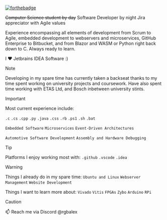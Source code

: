 [![forthebadge](https://forthebadge.com/images/featured/featured-gluten-free.svg)](https://forthebadge.com)

~~Computer Science student by day~~ Software Developer by night
Jira appreciator with Agile values

Experience encompassing all elements of development from Scrum to Agile, embedded development to webservers and microservices, 
GitHub Enterprise to Bitbucket, and from Blazor and WASM or Python right back down to C. Always ready to learn.

I ❤️ Jetbrains IDEA Software :)

> [!NOTE]
> Developing in my spare time has currently taken a backseat thanks to my time spent working on university projects and coursework. Have also spent time working with ETAS Ltd, and Bosch inbetween university stints.

> [!IMPORTANT]
> Most current experience include:
>
> `.c` `.cs` `.cpp`  `.py` `.java` `.css` `.rb` `.ps1` `.sh` `.bat`
>
> `Embedded Software` `Microservices` `Event-Driven Architectures`
> 
> `Automotive Software Development` `Assembly and Hardware Debugging`

> [!TIP]
> Platforms I enjoy working most with: `.github` `.vscode` `.idea`

> [!WARNING]
> Things I already do in my spare time: `Ubuntu and Linux` `Webserver Management` `Website Development`
> 
> Things I want to learn more about: `Vivado` `Vitis` `FPGAs` `Zybo` `Arduino` `RPi`

> [!CAUTION]
> 📫 Reach me via Discord @rgbalex




<!---
rgbalex/rgbalex is a ✨ special ✨ repository because its `README.md` (this file) appears on your GitHub profile.
You can click the Preview link to take a look at your changes.
--->
